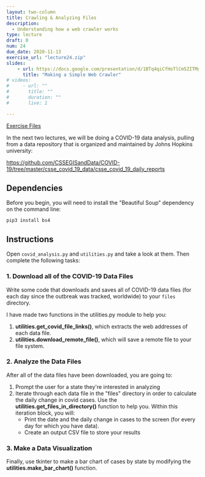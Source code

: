 ```yaml
---
layout: two-column
title: Crawling & Analyzing Files
description:
  - Understanding how a web crawler works
type: lecture
draft: 0
num: 24
due_date: 2020-11-13
exercise_url: "lecture24.zip"
slides:
    - url: https://docs.google.com/presentation/d/1BTq4qiCfHoTlCm5ZITMg9Dpju5MQRNRHfbbSM0cHqCg/edit?usp=sharing
      title: "Making a Simple Web Crawler"
# videos:
#     - url: ""
#       title: ""
#       duration: ""
#       live: 1

---
```


<a class="nu-button" href="/fall2020/course-files/lectures/lecture24.zip" target="_blank">
    Exercise Files <i class="fas fa-download"></i>
</a> 

In the next two lectures, we will be doing a COVID-19 data analysis, pulling from a data repository that is organized and maintained by Johns Hopkins university:

<a href="https://github.com/CSSEGISandData/COVID-19/tree/master/csse_covid_19_data/csse_covid_19_daily_reports" target="_blank">https://github.com/CSSEGISandData/COVID-19/tree/master/csse_covid_19_data/csse_covid_19_daily_reports</a>

## Dependencies
Before you begin, you will need to install the "Beautiful Soup" dependency on the command line:

`pip3 install bs4
`

## Instructions
Open `covid_analysis.py` and `utilities.py` and take a look at them. Then complete the following tasks:

### 1. Download all of the COVID-19 Data Files
Write some code that downloads and saves all of COVID-19 data files (for each day since the outbreak was tracked, worldwide) to your `files` directory.

I have made two functions in the utilities.py module to help you:
1. **utilities.get_covid_file_links()**, which extracts the web addresses of each data file.
2. **utilities.download_remote_file()**, which will save a remote file to your file system.

### 2. Analyze the Data Files
After all of the data files have been downloaded, you are going to:
1. Prompt the user for a state they're interested in analyzing
2. Iterate through each data file in the "files" directory in order to calculate the daily change in covid cases. Use the **utilities.get_files_in_directory()** function to help you. Within this iteration block, you will:
    * Print the date and the daily change in cases to the screen (for every day for which you have data).
    * Create an output CSV file to store your results

### 3. Make a Data Visualization
Finally, use tkinter to make a bar chart of cases by state by modifying the **utilities.make_bar_chart()** function.

